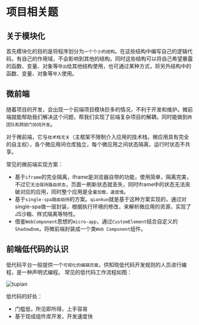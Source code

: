 # 项目相关题

## 关于模块化

首先模块化的目的是将程序划分为`一个个小的结构`。在这些结构中编写自己的逻辑代码，有自己的作用域，不会影响到其他的结构。同时这些结构可以将自己希望暴露的函数、变量、对象等`导出`给其他结构使用，也可通过某种方式，将另外结构中的函数、变量、对象等`导入`使用。

## 微前端

随着项目的开发，会出现一个前端项目模块巨多的情况，不利于开发和维护。微前端就能帮助我们解决这个问题，帮我们实现了前端复杂项目的解耦，同时能做到`跨团队和跨部门协同开发`。

对于微前端，它与`技术栈无关`（主框架不限制介入应用的技术栈，微应用具有完全的自主权），各个微应用间仓库独立，每个微应用之间状态隔离，运行时状态不共享。

常见的微前端实现方案：

- 基于`iframe`的完全隔离，iframe是浏览器自带的功能，使用简单，隔离完美，不过它`无法保持路由状态`，页面一刷新状态就丢失，同时iframe中的状态无法突破对应的应用，同时整个应用是全`量加载，速度慢`。
- 基于`single-spa路由劫持`的方案。`qiankun`就是基于这种方案实现的，通过对single-spa做一层封装，根据执行环境的修改，来解析微应用的资源，实现了JS沙箱、样式隔离等特性。
- 借鉴`WebComponent`思想的`micro-app`，通过`CustomElement`结合自定义的`ShadowDom`，将微前端封装成一个类`Web Component`组件。

## 前端低代码的认识

低代码平台一般提供一个`可视化的编辑页面`，供知晓低代码开发规则的人员进行编程，是一种声明式编程。 常见的低代码工作流程如图：

![tupian](./assets/img/17.webp)

低代码的好处：

- 门槛低，所见即所得，上手容易
- 基于现成组件库开发，开发速度快
